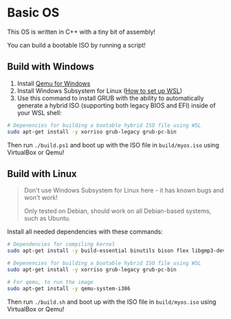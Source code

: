 # Basic OS

This OS is written in C++ with a tiny bit of assembly!

You can build a bootable ISO by running a script!

## Build with Windows

  1. Install [Qemu for Windows](https://qemu.weilnetz.de/w64/)
  2. Install Windows Subsystem for Linux ([How to set up WSL](https://youtu.be/Cvrqmq9A3tA?t=107))
  3. Use this command to install GRUB with the ability to automatically generate a hybrid ISO (supporting both legacy BIOS and EFI) inside of your WSL shell:

```bash
# Depenencies for building a bootable hybrid ISO file using WSL
sudo apt-get install -y xorriso grub-legacy grub-pc-bin
```

Then run `./build.ps1` and boot up with the ISO file in `build/myos.iso` using VirtualBox or Qemu!

## Build with Linux

> Don't use Windows Subsystem for Linux here - it has known bugs and won't work!
>
> Only tested on Debian, should work on all Debian-based systems, such as Ubuntu.

Install all needed dependencies with these commands:

```bash
# Dependencies for compiling kernel
sudo apt-get install -y build-essential binutils bison flex libgmp3-dev libmpc-dev libmpfr-dev texinfo libisl-dev

# Depenencies for building a bootable hybrid ISO file using WSL
sudo apt-get install -y xorriso grub-legacy grub-pc-bin

# For qemu, to run the image
sudo apt-get install -y qemu-system-i386
```

Then run `./build.sh` and boot up with the ISO file in `build/myos.iso` using VirtualBox or Qemu!
